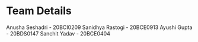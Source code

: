 # Team Details
Anusha Seshadri - 20BCI0209
Sanidhya Rastogi - 20BCE0913
Ayushi Gupta - 20BDS0147
Sanchit Yadav - 20BCE0404


